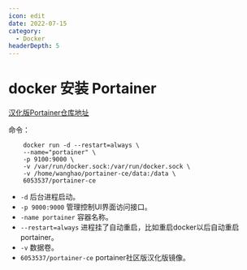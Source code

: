 ```yaml
---
icon: edit
date: 2022-07-15
category:
  - Docker
headerDepth: 5
---
```



# docker 安装  Portainer
[汉化版Portainer仓库地址](https://hub.docker.com/r/6053537/portainer-ce)

命令：
```
	docker run -d --restart=always \
	--name="portainer" \
	-p 9100:9000 \
	-v /var/run/docker.sock:/var/run/docker.sock \
	-v /home/wanghao/portainer-ce/data:/data \
	6053537/portainer-ce
```
- ```-d``` 后台进程启动。
- ```-p 9000:9000``` 管理控制UI界面访问接口。
- ```-name portainer``` 容器名称。
- ```--restart=always``` 进程挂了自动重启，比如重启docker以后自动重启portainer。
- ```-v``` 数据卷。
- ```6053537/portainer-ce``` portainer社区版汉化版镜像。
